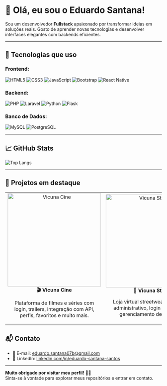 # 👋 Olá, eu sou o Eduardo Santana!

Sou um desenvolvedor **Fullstack** apaixonado por transformar ideias em soluções reais. Gosto de aprender novas tecnologias e desenvolver interfaces elegantes com backends eficientes.

---

## 🚀 Tecnologias que uso

### Frontend:
![HTML5](https://img.shields.io/badge/HTML5-E34F26?logo=html5&logoColor=white&style=for-the-badge)
![CSS3](https://img.shields.io/badge/CSS3-1572B6?logo=css3&logoColor=white&style=for-the-badge)
![JavaScript](https://img.shields.io/badge/JavaScript-F7DF1E?logo=javascript&logoColor=black&style=for-the-badge)
![Bootstrap](https://img.shields.io/badge/Bootstrap-563D7C?logo=bootstrap&logoColor=white&style=for-the-badge)
![React Native](https://img.shields.io/badge/React_Native-20232A?logo=react&logoColor=61DAFB&style=for-the-badge)

### Backend:
![PHP](https://img.shields.io/badge/PHP-777BB4?logo=php&logoColor=white&style=for-the-badge)
![Laravel](https://img.shields.io/badge/Laravel-FF2D20?logo=laravel&logoColor=white&style=for-the-badge)
![Python](https://img.shields.io/badge/Python-3776AB?logo=python&logoColor=white&style=for-the-badge)
![Flask](https://img.shields.io/badge/Flask-000000?logo=flask&logoColor=white&style=for-the-badge)

### Banco de Dados:
![MySQL](https://img.shields.io/badge/MySQL-4479A1?logo=mysql&logoColor=white&style=for-the-badge)
![PostgreSQL](https://img.shields.io/badge/PostgreSQL-336791?logo=postgresql&logoColor=white&style=for-the-badge)

---

## 📈 GitHub Stats

![Top Langs](https://github-readme-stats.vercel.app/api/top-langs/?username=eduardoSantana-dev&layout=compact&theme=radical)

---

## 🧩 Projetos em destaque
<table>
  <tr>
    <td align="center">
      <a href="https://github.com/eduardoSantana-dev/vicuna-cine-flask">
        <img src="https://github.com/eduardoSantana-dev/vicuna-cine-flask/blob/main/static/assets/capa.gif?raw=true" width="300" alt="Vicuna Cine" />
      </a>
      <br/>
      <b>🎬 Vicuna Cine</b>
      <p>Plataforma de filmes e séries com login, trailers, integração com API, perfis, favoritos e muito mais.</p>
    </td>
    <td align="center">
      <a href="https://github.com/eduardoSantana-dev/vicuna-street">
        <img src="https://github.com/eduardoSantana-dev/vicuna-street/blob/main/img/imgsProjeto/vicuna-capa.gif?raw=true" width="300" alt="Vicuna Street" />
      </a>
      <br/>
      <b>🧢 Vicuna Street</b>
      <p>Loja virtual streetwear com painel administrativo, login e sistema de gerenciamento de produtos.</p>
    </td>
  </tr>
</table

---

## 📬 Contato

- 📧 E-mail: [eduardo.santana07b@gmail.com](mailto:eduardo.santana07b@gmail.com)  
- 💼 LinkedIn: [linkedin.com/in/eduardo-santana-santos](https://www.linkedin.com/in/eduardo-santana-santos)

---

**Muito obrigado por visitar meu perfil!** 👨‍💻  
Sinta-se à vontade para explorar meus repositórios e entrar em contato.
